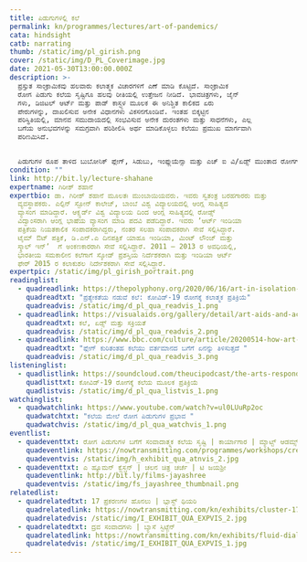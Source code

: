 ```yaml
---
title: ಪಿಡುಗುಗಳಲ್ಲಿ ಕಲೆ
permalink: kn/programmes/lectures/art-of-pandemics/
cata: hindsight
catb: narrating
thumb: /static/img/pl_girish.png
cover: /static/img/D_PL_Coverimage.jpg
date: 2021-05-30T13:00:00.000Z
description: >-
  ಪ್ರಸ್ತುತ ಸಾಂಕ್ರಾಮಿಕವು ಹಲವಾರು ಕಲಾತ್ಮಕ ವಿಚಾರಗಳಿಗೆ ಎಣೆ ಮಾಡಿ ಕೊಟ್ಟಿದೆ. ಸಾಂಕ್ರಾಮಿಕ
  ರೋಗ ಪಿಡುಗು ಕಲೆಯ ಸೃಷ್ಟಿಗೂ ಹಲವು ರೀತಿಯಲ್ಲಿ ಉತ್ತೇಜನ ನೀಡಿದೆ. ಭಾವಚಿತ್ರಗಳು, ಜೈನ್‌
  ಗಳು, ಡಿಜಿಟಲ್‌ ಆರ್ಟ್‌ ಮತ್ತು ಪಾಡ್‌ ಕಾಸ್ಟ್ಗಳ ಮೂಲಕ ಈ ಅನಿಶ್ಚಿತ ಕಾಲಿಕದ ಏರು
  ಪೇರುಗಳನ್ನು, ದಾಖಲಿಸುವ ಅನೇಕ ವಿಧಾನಗಳು ವಿಕಸನಗೊಂಡಿವೆ. ಇಂತಹ ಬಿಕ್ಕಟ್ಟಿನ
  ಪರಿಸ್ಥಿತಿಯಲ್ಲಿ, ಮಾನವ ಸಮುದಾಯದಲ್ಲಿ ಸಂಭವಿಸುವ ಅನೇಕ ದುರಂತಗಳು ಮತ್ತು ಸಾಧನೆಗಳು, ಎಲ್ಲ
  ಬಗೆಯ ಅನುಭವಗಳನ್ನು ಸಮಗ್ರವಾಗಿ ಪರಿಶೀಲಿಸಿ ಅರ್ಥ ಮಾಡಿಕೊಳ್ಳಲು ಕಲೆಯು ಪ್ರಮುಖ ಮಾರ್ಗವಾಗಿ
  ಪರಿಣಮಿಸಿದೆ. 


  ಪಿಡುಗುಗಳ ರೂಪ ತಾಳಿದ ಬುಬೋನಿಕ್‌ ಪ್ಲೇಗ್‌, ಸಿಡುಬು, ಇಂಫ್ಲುಯೆನ್ಸಾ ಮತ್ತು ಎಚ್‌ ಐ ವಿ/ಏಡ್ಸ್‌ ಮುಂತಾದ ರೋಗಗಳ  ಕಲಾತ್ಮಕ ಅಭಿವ್ಯಕ್ತಿಯ ಬಗೆಗೆ ಉಪನ್ಯಾಸದಲ್ಲಿ ಅರಿವು ಮೂಡಿಸಲಾಗುತ್ತದೆ. ಭಾರತದಲ್ಲಿ ಸಾಂಕ್ರಾಮಿಕ ವ್ಯಾಪನಗಳಿಗೆ ಸಂಬಂಧಿಸಿದ ಸಂಗ್ರಹಾಲಯಗಳ (ಆರ್ಕೈವ್‌) ಗಳ ಕೊರತೆ ಮತ್ತು ಈ ವಿಪತ್ತುಗಳಿಕೆ ಸಂಬಂಧಿಸಿದಂತೆ  ನಮ್ಮ ಸಾಮೂಹಿಕ ಮರೆವು, ಇವೇ ಮುಂತಾದವು ಉಪನ್ಯಾಸದ ವಿಷಯ ವಸ್ತುವಾಗಿದೆ.
condition: ""
link: http://bit.ly/lecture-shahane
expertname: ಗಿರೀಶ್‌ ಶಹಾನೆ
expertbio: ಡಾ. ಗಿರೀಶ್‌ ಶಹಾನೆ ಮೂಲತಃ ಮುಂಬಾಯಿಯವರು. ಇವರು ಸ್ವತಂತ್ರ ಬರಹಗಾರರು ಮತ್ತು
  ವ್ಯವಸ್ಥಾಪಕರು. ಎಲ್ಫಿನ್‌ ಸ್ಟೋನ್ ಕಾಲೇಜ್, ಬಾಂಬೆ ವಿಶ್ವ ವಿದ್ಯಾಲಯದಲ್ಲಿ ಆಂಗ್ಲ ಸಾಹಿತ್ಯದ
  ವ್ಯಾಸಂಗ ಮಾಡಿದ್ದಾರೆ. ಆಕ್ಸ್ಫರ್ಡ್‌ ವಿಶ್ವ ವಿದ್ಯಾಲಯ ದಿಂದ ಆಂಗ್ಲ ಸಾಹಿತ್ಯದಲ್ಲಿ ರೋಡ್ಸ್‌
  ವಿದ್ವಾಂಸರಾಗಿ ಆಂಗ್ಲ ಭಾಷೆಯ ವ್ಯಾಸಂಗ ಮಾಡಿ ಪದವಿ ಪಡೆದಿದ್ದಾರೆ. ಇವರು ʼಆರ್ಟ್‌ ಇಂಡಿಯಾ
  ಪತ್ರಿಕೆಯ ನಿಯತಕಾಲಿಕ ಸಂಪಾದಕರಾಗಿದ್ದರು, ನಂತರ ಸಲಹಾ ಸಂಪಾದಕರಾಗಿ ಸೇವೆ ಸಲ್ಲಿಸಿದ್ದಾರೆ.
  ಟೈಮ್‌ ಔಟ್‌ ಪತ್ರಿಕೆ, ಡಿ.ಎನ್‌.ಎ ದಿನಪತ್ರಿಕೆ ಯಾಹೂ ಇಂಡಿಯಾ, ಮಿಂಟ್‌ ಲೌಂಜ್‌ ಮತ್ತು
  ಸ್ಕ್ರಾಲ್‌ ಇನ್ʼ  ಗೆ ಅಂಕಣಕಾರರಾಗಿ ಸೇವೆ ಸಲ್ಲಿಸಿದ್ದಾರೆ. 2011 – 2013 ರ ಅವಧಿಯಲ್ಲಿ,
  ಭಾರತೀಯ ಸಮಕಾಲೀನ ಕಲೆಗಾಗೆ ಸ್ಕೋಡ್‌ ಪ್ರಶಸ್ತಿಯ ನಿರ್ದೆಶಕರಾಗಿ ಮತ್ತು ಇಂಡಿಯಾ ಆರ್ಟ್‌
  ಫೇರ್‌ 2015 ರ ಕಲಾಕುಶಲ ನಿರ್ದೇಶಕರಾಗಿ ಸೇವೆ ಸಲ್ಲಿಸಿದ್ದಾರೆ.
expertpic: /static/img/pl_girish_portrait.png
readinglist:
  - quadreadlink: https://thepolyphony.org/2020/06/16/art-in-isolation-artistic-responses-to-covid-19/
    quadreadtxt: "ಪ್ರತ್ಯೇಕತೆಯ ನಡುವೆ ಕಲೆ: ಕೋವಿಡ್-19‌ ರೋಗಕ್ಕೆ ಕಲಾತ್ಮಕ ಪ್ರತಿಕ್ರಿಯೆ"
    quadreadvis: /static/img/d_pl_qua_readvis_1.png
  - quadreadlink: https://visualaids.org/gallery/detail/art-aids-and-activism
    quadreadtxt: ಕಲೆ, ಏಡ್ಸ್‌ ಮತ್ತು ಸಕ್ರಿಯತೆ
    quadreadvis: /static/img/d_pl_qua_readvis_2.png
  - quadreadlink: https://www.bbc.com/culture/article/20200514-how-art-has-depicted-plagues
    quadreadtxt: "ಪ್ಲೇಗ್ ಕುರಿತಂತಹ ಕಲೆಯು ವರ್ತಮಾನದ ಬಗೆಗೆ ಏನನ್ನು ತಿಳಿಸುತ್ತದೆ "
    quadreadvis: /static/img/d_pl_qua_readvis_3.png
listeninglist:
  - quadlistlink: https://soundcloud.com/theucipodcast/the-arts-respond-to-covid-19
    quadlisttxt: ಕೋವಿಡ್-19‌ ರೋಗಕ್ಕೆ ಕಲೆಯ ಮೂಲಕ ಪ್ರತಿಕ್ರಿಯೆ
    quadlistvis: /static/img/d_pl_qua_listvis_1.png
watchinglist:
  - quadwatchlink: https://www.youtube.com/watch?v=ul0LUuRp2oc
    quadwatchtxt: "ಕಲೆಯ ಮೇಲೆ ರೋಗ ಪಿಡುಗುಗಳ ಪ್ರಭಾವ "
    quadwatchvis: /static/img/d_pl_qua_watchvis_1.png
eventlist:
  - quadeventtxt: ರೋಗ ಪಿಡುಗುಗಳ ಬಗೆಗೆ ಸಂವಾದಾತ್ಮಕ ಕಲೆಯ ಸೃಷ್ಟಿ | ಕಾರ್ಯಾಗಾರ | ಮ್ಯಾಟ್ಟ್‌ ಆಡಮ್ಸ್
    quadeventlink: https://nowtransmitting.com/programmes/workshops/creating-interactive-art-about-pandemics/
    quadeventvis: /static/img/h_exhibit_qua_atnvis_2.jpg
  - quadeventtxt: ಎ ಹ್ಯೂಮನ್‌ ಕ್ವೆಸ್ಚನ್‌ | ಚಲನ ಚಿತ್ರ ಚರ್ಚೆ | ಟಿ ಜಯಶ್ರೀ
    quadeventlink: http://bit.ly/films-jayashree
    quadeventvis: /static/img/fs_jayashree_thumbnail.png
relatedlist:
  - quadrelatedtxt: 17 ಪ್ರಕರಣಗಳ ಹೊನಲು | ಬ್ಲಾಸ್ಟ್‌ ಥಿಯರಿ
    quadrelatedlink: https://nowtransmitting.com/kn/exhibits/cluster-17-cases/
    quadrelatedvis: /static/img/I_EXHIBIT_QUA_EXPVIS_2.jpg
  - quadrelatedtxt: ದ್ರವ ಸಂವಾದಗಳು | ಬ್ಯಾಸೆ ಸ್ಟಿಟ್ಜೆನ್‌
    quadrelatedlink: https://nowtransmitting.com/kn/exhibits/fluid-dialogues/
    quadrelatedvis: /static/img/I_EXHIBIT_QUA_EXPVIS_1.jpg
---
```

